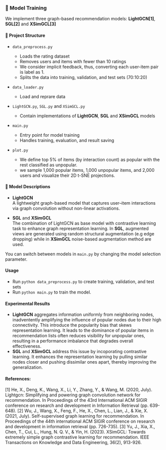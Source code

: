 ### 🔧 Model Training

We implement three graph-based recommendation models: **LightGCN[1]**, **SGL[2]** and **XSimGCL[3]**

#### 📁 Project Structure

- `data_preprocess.py`  
  - Loads the rating dataset  
  - Removes users and items with fewer than 10 ratings 
  - We consider implicit feedback, thus, converting each user-item pair is label as 1. 
  - Splits the data into training, validation, and test sets (70:10:20)

- `data_loader.py`  
   - Load and reprare data

- `LightGCN.py`, `SGL.py` and `XSimGCL.py`  
  - Contain implementations of **LightGCN**, **SGL** and **XSimGCL** models

- `main.py`  
  - Entry point for model training  
  - Handles training, evaluation, and result saving

- `plot.py`  
  - We define top 5% of items (by interaction count) as popular with the rest classified as unpopular. 
  - we sample 1,000 popular items, 1,000 unpopular items, and 2,000 users and visualize their 2D t-SNE projections.

#### 🧠 Model Descriptions

- **LightGCN**  
  A lightweight graph-based model that captures user–item interactions via graph convolution without non-linear activations.

- **SGL** and **XSimGCL**  
  The combination of LightGCN as base model with contrastive learning task to enhance graph representation learning. In **SGL**, augmented views are generated using random structural augmentation (e.g edge dropping) while in **XSimGCL** noise-based augmentation method are used. 

You can switch between models in `main.py` by changing the model selection parameter.

#### Usage
- Run `python data_preprocess.py` to create training, validation, and test sets
- Run `python main.py` to train the model. 

#### Experimental Results 


- **LightGCN** aggregates information uniformly from neighboring nodes, inadventently amplifying the influence of popular nodes due to their high connectivity. This introduce the popularity bias that skews representation learning. It leads to the dominance of popular items in recommendation lists often reduces visibility for unpopular ones, resulting in a performance imbalance that degrades overall effectiveness.
- **SGL** and **XSimGCL** address this issue by incoporating contrastive learning. It enhances the representation learning by pulling similar nodes closer and pushing dissimilar ones apart, thereby improving the generalization. 

#### References:

[1] He, X., Deng, K., Wang, X., Li, Y., Zhang, Y., & Wang, M. (2020, July). Lightgcn: Simplifying and powering graph convolution network for recommendation. In Proceedings of the 43rd International ACM SIGIR conference on research and development in Information Retrieval (pp. 639-648).
[2] Wu, J., Wang, X., Feng, F., He, X., Chen, L., Lian, J., & Xie, X. (2021, July). Self-supervised graph learning for recommendation. In Proceedings of the 44th international ACM SIGIR conference on research and development in information retrieval (pp. 726-735).
[3] Yu, J., Xia, X., Chen, T., Cui, L., Hung, N. Q. V., & Yin, H. (2023). XSimGCL: Towards extremely simple graph contrastive learning for recommendation. IEEE Transactions on Knowledge and Data Engineering, 36(2), 913-926.